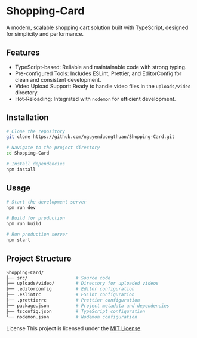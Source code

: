 # Shopping-Card

A modern, scalable shopping cart solution built with TypeScript, designed for simplicity and performance.

## Features

- TypeScript-based: Reliable and maintainable code with strong typing.
- Pre-configured Tools: Includes ESLint, Prettier, and EditorConfig for clean and consistent development.
- Video Upload Support: Ready to handle video files in the `uploads/video` directory.
- Hot-Reloading: Integrated with `nodemon` for efficient development.

## Installation

```bash
# Clone the repository
git clone https://github.com/nguyenduongthuan/Shopping-Card.git

# Navigate to the project directory
cd Shopping-Card

# Install dependencies
npm install
```
## Usage


```bash
# Start the development server
npm run dev

# Build for production
npm run build

# Run production server
npm start
```

## Project Structure
```bash
Shopping-Card/
├── src/                  # Source code
├── uploads/video/        # Directory for uploaded videos
├── .editorconfig         # Editor configuration
├── .eslintrc             # ESLint configuration
├── .prettierrc           # Prettier configuration
├── package.json          # Project metadata and dependencies
├── tsconfig.json         # TypeScript configuration
└── nodemon.json          # Nodemon configuration

```

License
This project is licensed under the <a href="https://github.com/nguyenduongthuan/Shopping-Card/blob/main/LICENSE" target="_blank">MIT License</a>.
